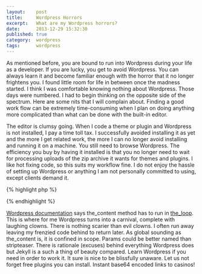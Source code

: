 ```yaml
---
layout:    post
title:     Wordpress Horrors
excerpt:   What are my Wordpress horrors?
date:      2013-12-29 15:32:30
published: true
category:  wordpress
tags:      wordpress
---
```


As mentioned before, you are bound to run into Wordpress during your life as a developer. If you are lucky, you get to avoid Wordpress. You can always learn it and become familiar enough with the horror that it no longer frightens you. I found little room for life in between once the madness started. I think I was comfortable knowing nothing about Wordpress. Those days were numbered. I had to begin thinking on the opposite side of the spectrum. Here are some nits that I will complain about. Finding a good work flow can be extremely time-consuming when I plan on doing anything more complicated than what can be done with the built-in editor.

The editor is clumsy going. When I code a theme or plugin and Wordpress is not installed, I pay a time toll tax. I successfully avoided installing it as yet and the more I get related work, the more I can no longer avoid installing and running it on a machine. You still need to browse Wordpress. The efficiency you buy by having it installed is that you no longer need to wait for processing uploads of the zip archive it wants for themes and plugins. I like hot fixing code, so this suits my workflow fine. I do not enjoy the hassle of setting up Wordpress or anything I am not personally committed to using, except clients demand it.

{% highlight php %}
<?php the_content( $more_link_text, $stripteaser ); ?>
{% endhighlight %}

[Wordpress documentation][codex] says the\_content method has to run in [the_loop][loop]. This is where for me Wordpress turns into a carnival, complete with laughing clowns. There is nothing scarier than evil clowns. I often run away leaving my frenzied code behind to return later. As global sounding as the\_content is, it is confined in scope. Params could be better named than stripteaser. There is rationale (excuses) behind everything Wordpress does but Jekyll is a such a thing of beauty compared. Learn Wordpress if you need in order to work it. It sure is nice to be blissfully unaware. Let us not forget free plugins you can install. Instant base64 encoded links to casinos!

[codex]: http://codex.wordpress.org/the_content
[loop]: http://codex.wordpress.org/The_Loop
